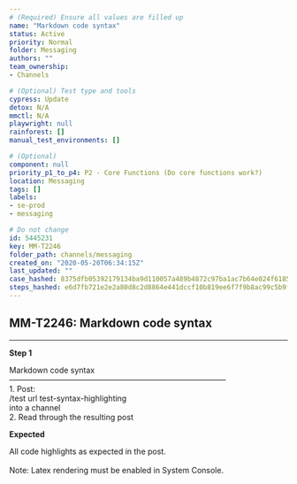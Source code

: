 ```yaml
---
# (Required) Ensure all values are filled up
name: "Markdown code syntax"
status: Active
priority: Normal
folder: Messaging
authors: ""
team_ownership: 
- Channels

# (Optional) Test type and tools
cypress: Update
detox: N/A
mmctl: N/A
playwright: null
rainforest: []
manual_test_environments: []

# (Optional)
component: null
priority_p1_to_p4: P2 - Core Functions (Do core functions work?)
location: Messaging
tags: []
labels: 
- se-prod
- messaging

# Do not change
id: 5445231
key: MM-T2246
folder_path: channels/messaging
created_on: "2020-05-20T06:34:15Z"
last_updated: ""
case_hashed: 8375dfb05392179134ba9d110057a489b4872c97ba1ac7b64e024f61854d020d9a76ebe4c4451ac5f51ad68c571ed055
steps_hashed: e6d7fb721e2e2a80d8c2d8864e441dccf10b819ee6f7f9b8ac99c5b9f780547bd9bd4a193f361849cd1ceaca2f5ffafd
---
```


## MM-T2246: Markdown code syntax

---

**Step 1**

Markdown code syntax\
————————————————————————————\
1\. Post:\
/test url test-syntax-highlighting\
into a channel\
2\. Read through the resulting post

**Expected**

All code highlights as expected in the post.\
\
Note: Latex rendering must be enabled in System Console.

